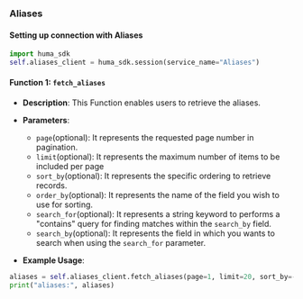 ### Aliases

#### Setting up connection with Aliases

```python
import huma_sdk
self.aliases_client = huma_sdk.session(service_name="Aliases")
```

#### Function 1: `fetch_aliases`

- **Description**: This Function enables users to retrieve the aliases.
- **Parameters**:
  - `page`(optional): It represents the requested page number in pagination.
  - `limit`(optional): It represents the maximum number of items to be included per page
  - `sort_by`(optional): It represents the specific ordering to retrieve records.
  - `order_by`(optional): It represents the name of the field you wish to use for sorting.
  - `search_for`(optional): It represents a string keyword to performs a "contains" query for finding matches within the `search_by` field.
  - `search_by`(optional): It represents the field in which you wants to search when using the `search_for` parameter.

- **Example Usage**:

```python
aliases = self.aliases_client.fetch_aliases(page=1, limit=20, sort_by=-1, order_by="created_date", search_for="", search_by="")
print("aliases:", aliases)
```